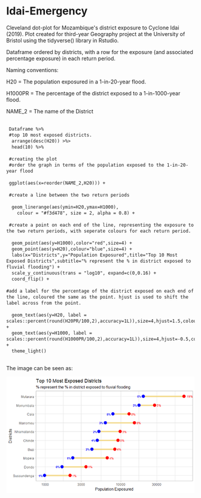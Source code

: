 # Idai-Emergency
Cleveland dot-plot for Mozambique's district exposure to Cyclone Idai (2019).
Plot created for third-year Geography project at the University of Bristol using the tidyverse() library in Rstudio. 

Dataframe ordered by districts, with a row for the exposure (and associated percentage exposure) in each return period.

Naming conventions: 

H20 = The population exposured in a 1-in-20-year flood.

H1000PR = The percentage of the district exposed to a 1-in-1000-year flood. 

NAME_2 = The name of the District 

```{r}

 Dataframe %>% 
 #top 10 most exposed districts.
  arrange(desc(H20)) >%>
  head(10) %>%
  
 #creating the plot
 #order the graph in terms of the population exposed to the 1-in-20-year flood
 
 ggplot(aes(x=reorder(NAME_2,H20))) + 
 
 #create a line between the two return periods
 
  geom_linerange(aes(ymin=H20,ymax=H1000), 
    colour = "#f3d478", size = 2, alpha = 0.8) +
    
 #create a point on each end of the line, representing the exposure to the two return periods, with seperate colours for each return period.
 
  geom_point(aes(y=H1000),color="red",size=4) +
  geom_point(aes(y=H20),colour="blue",size=4) +
  labs(x="Districts",y="Population Exposured",title="Top 10 Most Exposed Districts",subtitle="% represent the % in district exposed to fluvial flooding") + 
  scale_y_continuous(trans = "log10", expand=c(0,0.16) +
  coord_flip() +
  
#add a label for the percentage of the district exposed on each end of the line, coloured the same as the point. hjust is used to shift the label across from the point.

  geom_text(aes(y=H20, label = scales::percent(round(H20PR/100,2),accuracy=1L)),size=4,hjust=1.5,colour="blue",fontface="bold") + 
  geom_text(aes(y=H1000, label = scales::percent(round(H1000PR/100,2),accuracy=1L)),size=4,hjust=-0.5,colour="red") +
  theme_light()
  
```

The image can be seen as:

![Screenshot](https://github.com/EJPullen/Idai-Emergency/blob/main/markdowngraph)


